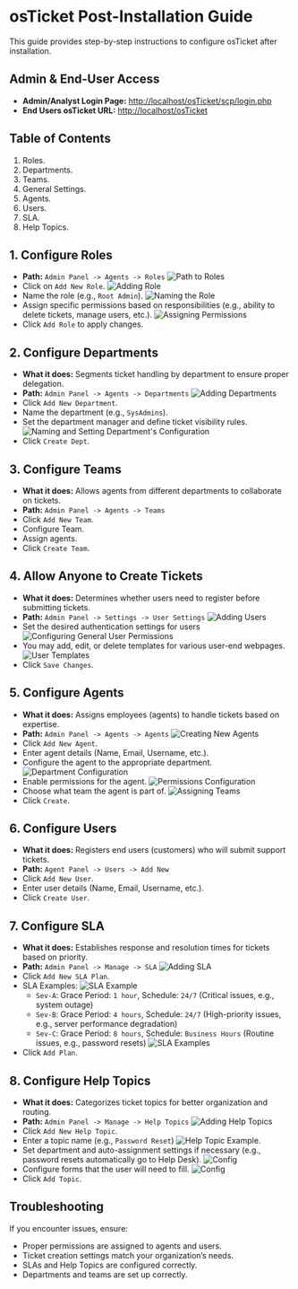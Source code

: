 # osTicket Post-Installation Guide
This guide provides step-by-step instructions to configure osTicket after installation.

## Admin & End-User Access
- **Admin/Analyst Login Page:** [http://localhost/osTicket/scp/login.php](http://localhost/osTicket/scp/login.php)
- **End Users osTicket URL:** [http://localhost/osTicket](http://localhost/osTicket)

## Table of Contents
 1.  Roles.
 2.  Departments.
 3.  Teams.
 4.  General Settings.
 5.  Agents.
 6.  Users.
 7.  SLA.
 8.  Help Topics.

## 1. Configure Roles
- **Path:** `Admin Panel -> Agents -> Roles`
![Path to Roles](images/Screenshot(22).png)
- Click on `Add New Role`.
![Adding Role](images/Screenshot(23).png)
- Name the role (e.g., `Root Admin`).
![Naming the Role](images/Screenshot(24).png)
- Assign specific permissions based on responsibilities (e.g., ability to delete tickets, manage users, etc.).
![Assigning Permissions](images/Screenshot(25).png)
- Click `Add Role` to apply changes.

## 2. Configure Departments
- **What it does:** Segments ticket handling by department to ensure proper delegation.
- **Path:** `Admin Panel -> Agents -> Departments`
![Adding Departments](images/Screenshot(29).png)
- Click `Add New Department`.
- Name the department (e.g., `SysAdmins`).
- Set the department manager and define ticket visibility rules.
![Naming and Setting Department's Configuration](images/Screenshot(31).png)
- Click `Create Dept`.

## 3. Configure Teams
- **What it does:** Allows agents from different departments to collaborate on tickets.
- **Path:** `Admin Panel -> Agents -> Teams`
- Click `Add New Team`.
- Configure Team.
- Assign agents.
- Click `Create Team`.

## 4. Allow Anyone to Create Tickets
- **What it does:** Determines whether users need to register before submitting tickets.
- **Path:** `Admin Panel -> Settings -> User Settings`
![Adding Users](images/Screenshot(34).png)
- Set the desired authentication settings for users
![Configuring General User Permissions](images/Screenshot(35).png)
- You may add, edit, or delete templates for various user-end webpages.
![User Templates](images/Screenshot(37).png)
- Click `Save Changes`.

## 5. Configure Agents
- **What it does:** Assigns employees (agents) to handle tickets based on expertise.
- **Path:** `Admin Panel -> Agents -> Agents`
![Creating New Agents](images/Screenshot(38).png)
- Click `Add New Agent`.
- Enter agent details (Name, Email, Username, etc.).
- Configure the agent to the appropriate department.
![Department Configuration](images/Screenshot(40).png)
- Enable permissions for the agent.
![Permissions Configuration](images/Screenshot(41).png)
- Choose what team the agent is part of.
![Assigning Teams](images/Screenshot(42).png)
- Click `Create`.

## 6. Configure Users
- **What it does:** Registers end users (customers) who will submit support tickets.
- **Path:** `Agent Panel -> Users -> Add New`
- Click `Add New User`.
- Enter user details (Name, Email, Username, etc.).
- Click `Create User`.

## 7. Configure SLA
- **What it does:** Establishes response and resolution times for tickets based on priority.
- **Path:** `Admin Panel -> Manage -> SLA`
![Adding SLA](images/Screenshot(44).png)
- Click `Add New SLA Plan`.
- SLA Examples:
  ![SLA Example](images/Screenshot(46).png)
  - `Sev-A`: Grace Period: `1 hour`, Schedule: `24/7` (Critical issues, e.g., system outage)
  - `Sev-B`: Grace Period: `4 hours`, Schedule: `24/7` (High-priority issues, e.g., server performance degradation)
  - `Sev-C`: Grace Period: `8 hours`, Schedule: `Business Hours` (Routine issues, e.g., password resets)
  ![SLA Examples](images/Screenshot(47).png)
- Click `Add Plan`.

## 8. Configure Help Topics
- **What it does:** Categorizes ticket topics for better organization and routing.
- **Path:** `Admin Panel -> Manage -> Help Topics`
![Adding Help Topics](images/Screenshot(48).png)
- Click `Add New Help Topic`.
- Enter a topic name (e.g., `Password Reset`)
![Help Topic Example](images/Screenshot(50).png).
- Set department and auto-assignment settings if necessary (e.g., password resets automatically go to Help Desk).
![Config](images/Screenshot(51).png)
- Configure forms that the user will need to fill.
![Config](images/Screenshot(52).png)
- Click `Add Topic`.

## Troubleshooting
If you encounter issues, ensure:
- Proper permissions are assigned to agents and users.
- Ticket creation settings match your organization’s needs.
- SLAs and Help Topics are configured correctly.
- Departments and teams are set up correctly.
